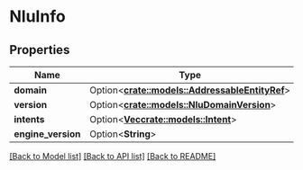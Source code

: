 # NluInfo

## Properties

Name | Type | Description | Notes
------------ | ------------- | ------------- | -------------
**domain** | Option<[**crate::models::AddressableEntityRef**](AddressableEntityRef.md)> |  | [optional]
**version** | Option<[**crate::models::NluDomainVersion**](NluDomainVersion.md)> |  | [optional]
**intents** | Option<[**Vec<crate::models::Intent>**](Intent.md)> |  | [optional]
**engine_version** | Option<**String**> |  | [optional]

[[Back to Model list]](../README.md#documentation-for-models) [[Back to API list]](../README.md#documentation-for-api-endpoints) [[Back to README]](../README.md)


